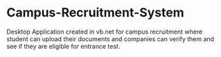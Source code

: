 # Campus-Recruitment-System
Desktop Application created in vb.net for campus recruitment where student can upload their documents and companies can verify them and  see if they are eligible for entrance test. 
